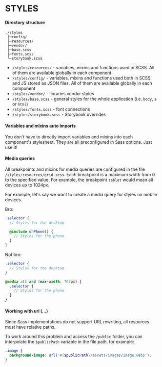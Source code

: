 # STYLES

#### Directory structure

```
./styles
 ├─config/
 ├─resources/
 ├─vendor/
 ├─base.scss
 ├─fonts.scss
 └─storybook.scss
```

- `/styles/resources/` - variables, mixins and functions used in SCSS. All of them are available globally in each component
- `/styles/config/` - variables, mixins and functions used both in SCSS and JS stored as JSON files. All of them are available globally in each component
- `/styles/vendor/` - libraries vendor styles
- `/styles/base.scss` - general styles for the whole application (i.e. `body`, `a` or `html`)
- `/styles/fonts.scss` - font connections
- `/styles/storybook.scss` - Storybook overrides

#### Variables and mixins auto imports
You don't have to directly import variables and mixins into each component's stylesheet. They are all preconfigured in Sass options. Just use it!

#### Media queries

All breakpoints and mixins for media queries are configured in the file `/styles/resources/grid.scss`.
Each breakpoint is a maximum width from 0 to the specified value.
For example, the breakpoint `tablet` would mean all devices up to 1024px.

For example, let's say we want to create a media query for styles on mobile devices.

Bro:

```scss
.selector {
  // Styles for the desktop

  @include onPhone() {
    // Styles for the phone
  }
}
```

Not bro:

```scss
.selector {
  // Styles for the desktop
}

@media all and (max-width: 767px) {
  .selector {
    // Styles for the phone
  }
}
```

#### Working with url (...)

Since Sass implementations do not support URL rewriting, all resources must have relative paths.

To work around this problem and access the `/public` folder, you can interpolate the `$publicPath` variable in the file path, for example:

```scss
.image {
  background-image: url('#{$publicPath}/assets/images/image.webp');
}
```

